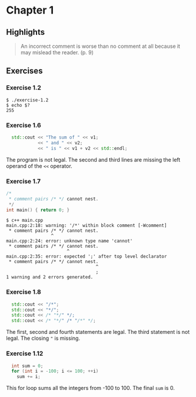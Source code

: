 # Chapter 1

## Highlights

> An incorrect comment is worse than no comment at all because it may mislead the reader. (p. 9)

## Exercises

### Exercise 1.2

```shell
$ ./exercise-1.2
$ echo $?
255
```

### Exercise 1.6

```c++
  std::cout << "The sum of " << v1;
            << " and " << v2;
            << " is " << v1 + v2 << std::endl;
```

The program is not legal. The second and third lines are missing the left operand of the `<<` operator.

### Exercise 1.7

```c++
/*
 * comment pairs /* */ cannot nest.
 */
int main() { return 0; }
```

```shell
$ c++ main.cpp
main.cpp:2:18: warning: '/*' within block comment [-Wcomment]
 * comment pairs /* */ cannot nest.
                 ^
main.cpp:2:24: error: unknown type name 'cannot'
 * comment pairs /* */ cannot nest.
                       ^
main.cpp:2:35: error: expected ';' after top level declarator
 * comment pairs /* */ cannot nest.
                                  ^
                                  ;
1 warning and 2 errors generated.
```

### Exercise 1.8

```c++
  std::cout << "/*";
  std::cout << "*/";
  std::cout << /* "*/" */;
  std::cout << /* "*/" /* "/*" */;
```

The first, second and fourth statements are legal.
The third statement is not legal. The closing `"` is missing.

### Exercise 1.12

```c++
  int sum = 0;
  for (int i = -100; i <= 100; ++i)
    sum += i;
```

This for loop sums all the integers from -100 to 100. The final `sum` is 0.
